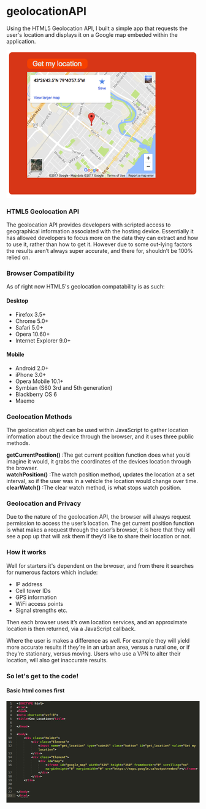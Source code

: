 # geolocationAPI
Using the HTML5 Geolocation API, I built a simple app that requests the user's location and displays it on a Google map embeded within the application. 

<img src="demoscreenshot.png">

<h3>HTML5 Geolocation API</h3>
The geolocation API provides developers with scripted access to geographical information associated with the hosting device. Essentially it has allowed developers to focus more on the data they can extract and how to use it, rather than how to get it. However due to some out-lying factors the results aren’t always super accurate, and there for, shouldn’t be 100% relied on. 

<h3>Browser Compatibility</h3>
As of right now HTML5's geolocation compatability is as such: 

<h4>Desktop</h4>
  <ul>
  <li>Firefox 3.5+</li>
  <li>Chrome 5.0+</li>
  <li>Safari 5.0+</li>
  <li>Opera 10.60+</li>
  <li>Internet Explorer 9.0+</li>
  </ul>
  
<h4>Mobile</h4>
  <ul>
  <li>Android 2.0+</li>
  <li>iPhone 3.0+</li>
  <li>Opera Mobile 10.1+</li>
  <li>Symbian (S60 3rd and 5th generation) </li>
  <li>Blackberry OS 6</li>
  <li>Maemo</li>
  </ul>
  
  <h3>Geolocation Methods</h3>
  The geolocation object can be used within JavaScript to gather location information about the device through the browser, and it uses three public methods.
  
  <strong>getCurrentPostiion()</strong> :The get current position function does what you’d imagine it would, it grabs the coordinates of the devices location through the browser.</br>
  <strong>watchPosition()</strong> :The watch position method, updates the location at a set interval, so if the user was in a vehicle the location would change over time.</br>
  <strong>clearWatch()</strong> :The clear watch method, is what stops watch position.</br>
  
  <h3>Geolocation and Privacy</h3>
  Due to the nature of the geolocation API, the browser will always request permission to access the user’s location. The get current position function is what makes a request through the user’s browser, it is here that they will see a pop up that will ask them if they’d like to share their location or not.
  
  <h3>How it works</h3>
  <p>Well for starters it's dependent on the brwoser, and from there it searches for numerous factors which include:</p>
<ul>
<li>IP address</li>
<li>Cell tower IDs</li>
<li>GPS information</li>
<li>WiFi access points</li>
<li>Signal strengths etc.</li>
</ul>
Then each browser uses it’s own location services, and an approximate location is then returned, via a JavaScript callback.

Where the user is makes a difference as well. For example they will yield more accurate results if they're in an urban area, versus a rural one, or if they're stationary, versus moving. Users who use a VPN to alter their location, will also get inaccurate results. 

<h3>So let's get to the code!</h3>

<h4>Basic html comes first</h4>
<img src="html.jpg">






